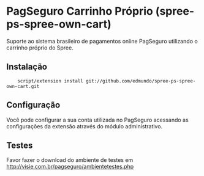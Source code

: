 # PagSeguro Carrinho Próprio (spree-ps-spree-own-cart)

Suporte ao sistema brasileiro de pagamentos online PagSeguro utilizando o carrinho próprio do Spree.

## Instalação

        script/extension install git://github.com/edmundo/spree-ps-spree-own-cart.git

## Configuração

Você pode configurar a sua conta utilizada no PagSeguro acessando as configurações da extensão através do módulo administrativo.

## Testes

Favor fazer o download do ambiente de testes em http://visie.com.br/pagseguro/ambientetestes.php
